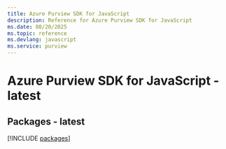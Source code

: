 ```yaml
---
title: Azure Purview SDK for JavaScript
description: Reference for Azure Purview SDK for JavaScript
ms.date: 08/20/2025
ms.topic: reference
ms.devlang: javascript
ms.service: purview
---
```

# Azure Purview SDK for JavaScript - latest
## Packages - latest
[!INCLUDE [packages](purview-index.md)]
